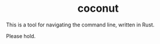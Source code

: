 <h1 align=center>coconut</h1>

This is a tool for navigating the command line, written in Rust.

Please hold.
